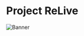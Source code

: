 # Project ReLive


![Banner]([https://img.shields.io/badge/-react-000?style=for-the-badge&logo=react](https://github.com/CS-G-01-13/.github/blob/main/profile/banner.png))

